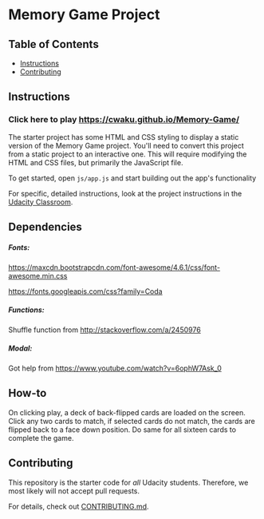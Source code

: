 # Memory Game Project

## Table of Contents

* [Instructions](#instructions)
* [Contributing](#contributing)

## Instructions

### Click here to play https://cwaku.github.io/Memory-Game/

The starter project has some HTML and CSS styling to display a static version of the Memory Game project. You'll need to convert this project from a static project to an interactive one. This will require modifying the HTML and CSS files, but primarily the JavaScript file.

To get started, open `js/app.js` and start building out the app's functionality

For specific, detailed instructions, look at the project instructions in the [Udacity Classroom](https://classroom.udacity.com/me).

## Dependencies

##### Fonts:
https://maxcdn.bootstrapcdn.com/font-awesome/4.6.1/css/font-awesome.min.css

https://fonts.googleapis.com/css?family=Coda

##### Functions:
Shuffle function from http://stackoverflow.com/a/2450976

##### Modal:
Got help from https://www.youtube.com/watch?v=6ophW7Ask_0

## How-to
On clicking play, a deck of back-flipped cards are loaded on the screen. Click any two cards to match, if selected cards do not match, the cards are flipped back to a face down position. Do same for all sixteen cards to complete the game.

## Contributing

This repository is the starter code for _all_ Udacity students. Therefore, we most likely will not accept pull requests.

For details, check out [CONTRIBUTING.md](CONTRIBUTING.md).
